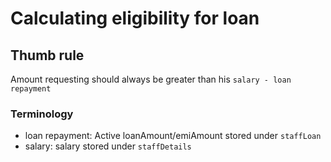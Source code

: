 # Calculating eligibility for loan

## Thumb rule
Amount requesting should always be greater than his `salary - loan repayment`

### Terminology
- loan repayment: Active loanAmount/emiAmount stored under `staffLoan`
- salary: salary stored under `staffDetails`

